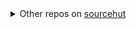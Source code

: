 <details>
<summary>Other repos on <a href="https://git.sr.ht/~shreyasminocha">sourcehut</a></summary>

<li><a href="https://sr.ht/~shreyasminocha/uni-notes">uni-notes</a></li>
<li><a href="https://git.sr.ht/~shreyasminocha/cryptopals">cryptopals</a></li>
<li><a href="https://sr.ht/~shreyasminocha/codeskulptor-cli">codeskulptor-cli</a></li>
<li><a href="https://sr.ht/~shreyasminocha/clone-reddit-wiki">clone-reddit-wiki</a></li>
<li><a href="https://sr.ht/~shreyasminocha/leetcode-problem-scrape/">leetcode-scrape</a></li>
<li><a href="https://sr.ht/~shreyasminocha/groupme-dl/">groupme-dl</a></li>
<li><a href="https://sr.ht/~shreyasminocha/biblatex-wayback/">biblatex-wayback</a></li>
<li><a href="https://sr.ht/~shreyasminocha/kaleidoscope/">kaleidoscope</a></li>
<li><a href="https://git.sr.ht/~shreyasminocha/dotfiles">dotfiles</a></li>
</details>
